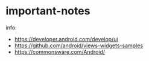 # important-notes

info:
- https://developer.android.com/develop/ui
- https://github.com/android/views-widgets-samples
- https://commonsware.com/Android/

